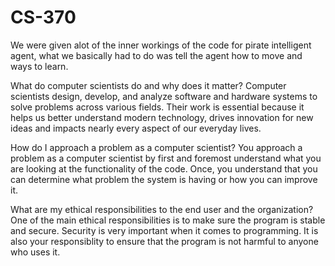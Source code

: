 # CS-370

We were given alot of the inner workings of the code for pirate intelligent agent, what we basically had to do was tell the agent how to move and ways to learn.

What do computer scientists do and why does it matter?
Computer scientists design, develop, and analyze software and hardware systems to solve problems across various fields. Their work is essential because it helps us better understand modern technology,
drives innovation for new ideas and impacts nearly every aspect of our everyday lives.

How do I approach a problem as a computer scientist?
You approach a problem as a computer scientist by first and foremost understand what you are looking at the functionality of the code. Once, you understand that you can determine what problem the 
system is having or how you can improve it.

What are my ethical responsibilities to the end user and the organization?
One of the main ethical responsibilities is to make sure the program is stable and secure. Security is very important when it comes to programming. It is also your responsiblity to ensure that the program
is not harmful to anyone who uses it.

